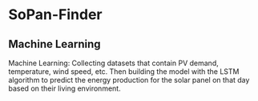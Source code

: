 # SoPan-Finder
## Machine Learning
Machine Learning: Collecting datasets that contain PV demand, temperature, wind speed, etc. Then building the model with the LSTM algorithm to predict the energy production for the solar panel on that day based on their living environment.
